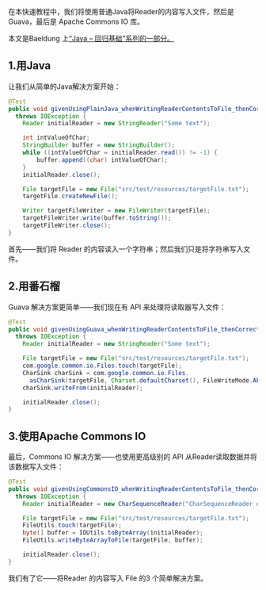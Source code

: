 在本快速教程中，我们将使用普通Java将Reader的内容写入文件，然后是 Guava，最后是 Apache Commons IO 库。

本文是Baeldung 上[“Java – 回归基础”系列的一部分。](https://www.baeldung.com/java-tutorial)

## 1.用Java

让我们从简单的Java解决方案开始：

```java
@Test
public void givenUsingPlainJava_whenWritingReaderContentsToFile_thenCorrect() 
  throws IOException {
    Reader initialReader = new StringReader("Some text");

    int intValueOfChar;
    StringBuilder buffer = new StringBuilder();
    while ((intValueOfChar = initialReader.read()) != -1) {
        buffer.append((char) intValueOfChar);
    }
    initialReader.close();

    File targetFile = new File("src/test/resources/targetFile.txt");
    targetFile.createNewFile();

    Writer targetFileWriter = new FileWriter(targetFile);
    targetFileWriter.write(buffer.toString());
    targetFileWriter.close();
}
```

首先——我们将 Reader 的内容读入一个字符串；然后我们只是将字符串写入文件。

## 2.用番石榴

Guava 解决方案更简单——我们现在有 API 来处理将读取器写入文件：

```java
@Test
public void givenUsingGuava_whenWritingReaderContentsToFile_thenCorrect() 
  throws IOException {
    Reader initialReader = new StringReader("Some text");

    File targetFile = new File("src/test/resources/targetFile.txt");
    com.google.common.io.Files.touch(targetFile);
    CharSink charSink = com.google.common.io.Files.
      asCharSink(targetFile, Charset.defaultCharset(), FileWriteMode.APPEND);
    charSink.writeFrom(initialReader);

    initialReader.close();
}
```

## 3.使用Apache Commons IO

最后，Commons IO 解决方案——也使用更高级别的 API 从Reader读取数据并将该数据写入文件：

```java
@Test
public void givenUsingCommonsIO_whenWritingReaderContentsToFile_thenCorrect() 
  throws IOException {
    Reader initialReader = new CharSequenceReader("CharSequenceReader extends Reader");

    File targetFile = new File("src/test/resources/targetFile.txt");
    FileUtils.touch(targetFile);
    byte[] buffer = IOUtils.toByteArray(initialReader);
    FileUtils.writeByteArrayToFile(targetFile, buffer);

    initialReader.close();
}
```

我们有了它——将Reader 的内容写入 File 的3 个简单解决方案。